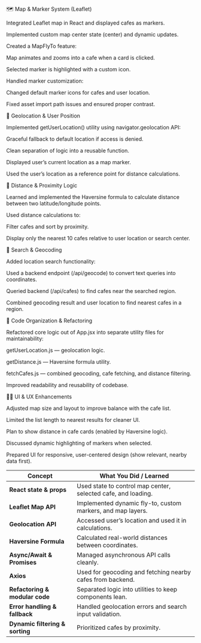 🗺️ Map & Marker System (Leaflet)

Integrated Leaflet map in React and displayed cafes as markers.

Implemented custom map center state (center) and dynamic updates.

Created a MapFlyTo feature:

Map animates and zooms into a cafe when a card is clicked.

Selected marker is highlighted with a custom icon.

Handled marker customization:

Changed default marker icons for cafes and user location.

Fixed asset import path issues and ensured proper contrast.

📍 Geolocation & User Position

Implemented getUserLocation() utility using navigator.geolocation API:

Graceful fallback to default location if access is denied.

Clean separation of logic into a reusable function.

Displayed user’s current location as a map marker.

Used the user’s location as a reference point for distance calculations.

🧠 Distance & Proximity Logic

Learned and implemented the Haversine formula to calculate distance between two latitude/longitude points.

Used distance calculations to:

Filter cafes and sort by proximity.

Display only the nearest 10 cafes relative to user location or search center.

🔎 Search & Geocoding

Added location search functionality:

Used a backend endpoint (/api/geocode) to convert text queries into coordinates.

Queried backend (/api/cafes) to find cafes near the searched region.

Combined geocoding result and user location to find nearest cafes in a region.

🧰 Code Organization & Refactoring

Refactored core logic out of App.jsx into separate utility files for maintainability:

getUserLocation.js — geolocation logic.

getDistance.js — Haversine formula utility.

fetchCafes.js — combined geocoding, cafe fetching, and distance filtering.

Improved readability and reusability of codebase.

🧑‍💻 UI & UX Enhancements

Adjusted map size and layout to improve balance with the cafe list.

Limited the list length to nearest results for cleaner UI.

Plan to show distance in cafe cards (enabled by Haversine logic).

Discussed dynamic highlighting of markers when selected.

Prepared UI for responsive, user-centered design (show relevant, nearby data first).


| Concept                         | What You Did / Learned                                        |
| ------------------------------- | ------------------------------------------------------------- |
| **React state & props**         | Used state to control map center, selected cafe, and loading. |
| **Leaflet Map API**             | Implemented dynamic fly-to, custom markers, and map layers.   |
| **Geolocation API**             | Accessed user’s location and used it in calculations.         |
| **Haversine Formula**           | Calculated real-world distances between coordinates.          |
| **Async/Await & Promises**      | Managed asynchronous API calls cleanly.                       |
| **Axios**                       | Used for geocoding and fetching nearby cafes from backend.    |
| **Refactoring & modular code**  | Separated logic into utilities to keep components lean.       |
| **Error handling & fallback**   | Handled geolocation errors and search input validation.       |
| **Dynamic filtering & sorting** | Prioritized cafes by proximity.                               |
